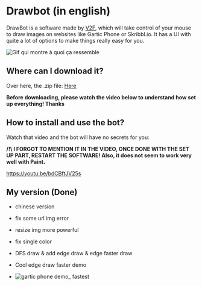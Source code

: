# Drawbot (in english)

DrawBot is a software made by [V2F](https://youtube.com/user/IV2FI), which will take control of your mouse to draw images on websites like Gartic Phone or Skribbl.io. It has a UI with quite a lot of options to make things really easy for you.

![Gif qui montre à quoi ça ressemble](https://user-images.githubusercontent.com/63878365/107878420-d7f0c480-6ed2-11eb-83de-f5bf8a276b50.gif)

## Where can I download it?

Over here, the .zip file: [Here](https://github.com/louisfghbvc/DrawBot/releases)

**Before downloading, please watch the video below to understand how set up everything! Thanks**

## How to install and use the bot?

Watch that video and the bot will have no secrets for you: 

**/!\ I FORGOT TO MENTION IT IN THE VIDEO, ONCE DONE WITH THE SET UP PART, RESTART THE SOFTWARE! Also, it does not seem to work very well with Paint.**

https://youtu.be/bdCBftJV25s


## My version (Done)

- chinese version
- fix some url img error
- resize img more powerful
- fix single color
- DFS draw & add edge draw & edge faster draw

- Cool edge draw faster demo
- ![gartic phone demo_ fastest](https://user-images.githubusercontent.com/43661591/129753921-276404df-1acd-4893-8825-9921b24ef0cf.gif)
